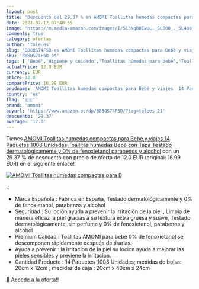 ```yaml
---
layout: post
title: 'Descuento del 29.37 % en AMOMI Toallitas humedas compactas para B'
date: 2021-07-12 07:40:55
image: 'https://m.media-amazon.com/images/I/513NqB0EwUL._SL500_._SL400_.jpg'
comments: true
category: ofertas
author: 'tole.es'
slug: 'B08QS74F5D-es AMOMI Toallitas humedas compactas para Bebé y viajes 14...'
sku: 'B08QS74F5D-es'
tags: [ 'Bebé','Higiene y cuidado','Toallitas húmedas para bebé','Toallitas y accesorios para bebé','amomi','bebé', ]
actualPrice: 12.0 EUR
currency: EUR
price: 12.0
comparePrice: 16.99 EUR
prodname: 'AMOMI Toallitas humedas compactas para Bebé y viajes  14 Paquetes 1008 Unidades  Toallitas húmedas Bebé  con Tapa  Testado dermatológicamente y 0% de fenoxietanol  parabenos y alcohol'
country: 'es'
flag: '🇪🇸'
brand: 'amomi'
buyurl: 'https://www.amazon.es/dp/B08QS74F5D/?tag=tolees-21'
descuento: '29.37'
average: '12.0'
---
```


Tienes [AMOMI Toallitas humedas compactas para Bebé y viajes  14 Paquetes 1008 Unidades  Toallitas húmedas Bebé  con Tapa  Testado dermatológicamente y 0% de fenoxietanol  parabenos y alcohol](https://www.amazon.es/dp/B08QS74F5D/?tag=tolees-21) con un 29.37 % de descuento con precio de oferta de 12.0 EUR (original: 16.99 EUR) en el siguiente enlace!

[![AMOMI Toallitas humedas compactas para B](https://m.media-amazon.com/images/I/513NqB0EwUL._SL500_._SL400_.jpg)](https://www.amazon.es/dp/B08QS74F5D/?tag=tolees-21)

ℹ️:

- Marca Española : Fabrica en España, Testado dermatológicamente y 0% de fenoxietanol, parabenos y alcohol
- Seguridad : Su loción ayuda a prevenir la irritación de la piel , Limpia de manera eficaz la piel gracias a su textura extra gruesa y suave, Testado dermatológicamente, sin perfume y 0% de fenoxietanol, parabenos y alcohol
- Premium Calidad : Toallitas AMOMI para bebé 0% de fenoxietanol se descomponen rápidamente después de tirarlas.
- Ayuda a prevenir : la irritacion de la piel su locion ayuda a mejorar las pieles sensibles y previene la irritacion.
- Cantidad Producto : 14 Paquetes ,1008 Unidades; medidas de bolsa: 20cm x 12cm ; medidas de caja : 20cm x 40cm x 24cm

[🛒 Accede a la oferta!!](https://www.amazon.es/dp/B08QS74F5D/?tag=tolees-21)
